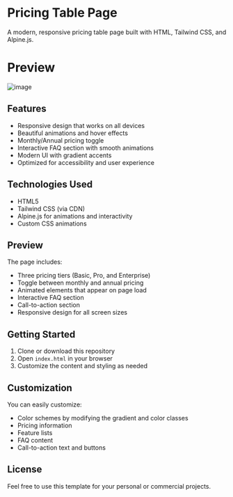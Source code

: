 # Pricing Table Page

A modern, responsive pricing table page built with HTML, Tailwind CSS, and Alpine.js.

# Preview
![image](https://github.com/user-attachments/assets/4fac2dd5-29ec-4b3a-8e3a-0812fd1fc007)


## Features

- Responsive design that works on all devices
- Beautiful animations and hover effects
- Monthly/Annual pricing toggle
- Interactive FAQ section with smooth animations
- Modern UI with gradient accents
- Optimized for accessibility and user experience

## Technologies Used

- HTML5
- Tailwind CSS (via CDN)
- Alpine.js for animations and interactivity
- Custom CSS animations

## Preview

The page includes:
- Three pricing tiers (Basic, Pro, and Enterprise)
- Toggle between monthly and annual pricing
- Animated elements that appear on page load
- Interactive FAQ section
- Call-to-action section
- Responsive design for all screen sizes

## Getting Started

1. Clone or download this repository
2. Open `index.html` in your browser
3. Customize the content and styling as needed

## Customization

You can easily customize:
- Color schemes by modifying the gradient and color classes
- Pricing information
- Feature lists
- FAQ content
- Call-to-action text and buttons

## License

Feel free to use this template for your personal or commercial projects. 
